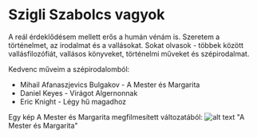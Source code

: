 # Szigli Szabolcs vagyok

A reál érdeklődésem mellett erős a humán vénám is. Szeretem a történelmet, az irodalmat és a vallásokat. Sokat olvasok - többek között vallásfilozófiát, vallásos könyveket, történelmi műveket és szépirodalmat.

Kedvenc műveim a szépirodalomból:

- Mihail Afanaszjevics Bulgakov - A Mester és Margarita
- Daniel Keyes - Virágot Algernonnak
- Eric Knight - Légy hű magadhoz 

         
Egy kép A Mester és Margarita megfilmesített változatából:
![alt text](https://github.com/Szabolcs888/Short-introduction/blob/main/A%20Mester%20%C3%A9s%20Margarita.jpg) "A Mester és Margarita"
